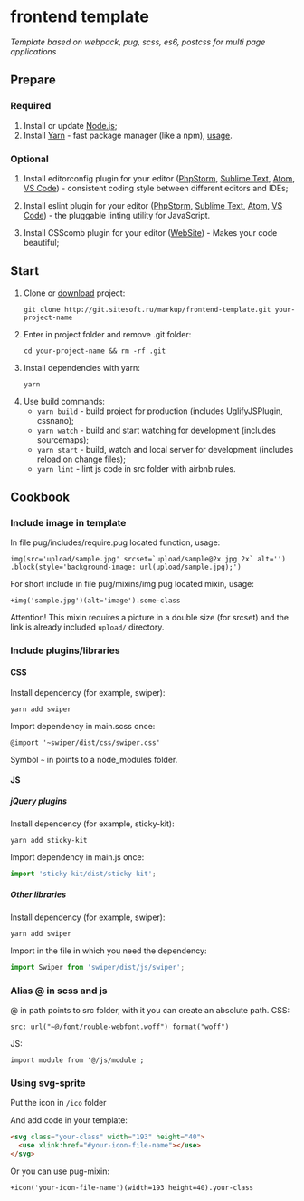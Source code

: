 # frontend template

_Template based on webpack, pug, scss, es6, postcss for multi page applications_

## Prepare

### Required

1.  Install or update [Node.js](https://nodejs.org/en/);
1.  Install [Yarn](https://yarnpkg.com/lang/en/) - fast package manager (like a npm), [usage](https://yarnpkg.com/en/docs/usage).

### Optional

1.  Install editorconfig plugin for your editor ([PhpStorm](https://plugins.jetbrains.com/plugin/7294-editorconfig), [Sublime Text](https://packagecontrol.io/packages/EditorConfig), [Atom](https://atom.io/packages/linter-eslint), [VS Code](https://marketplace.visualstudio.com/items?itemName=EditorConfig.EditorConfig)) - consistent coding style between different editors and IDEs;
1.  Install eslint plugin for your editor ([PhpStorm](https://www.jetbrains.com/help/phpstorm/eslint.html), [Sublime Text](https://packagecontrol.io/packages/ESLint), [Atom](https://atom.io/packages/editorconfig), [VS Code](https://marketplace.visualstudio.com/items?itemName=dbaeumer.vscode-eslint)) - the pluggable linting utility for JavaScript.

1.  Install CSScomb plugin for your editor ([WebSite](http://csscomb.com)) - Makes your code beautiful;

## Start

1.  Clone or [download](http://git.sitesoft.ru/markup/frontend-template.git) project:
    ```console
    git clone http://git.sitesoft.ru/markup/frontend-template.git your-project-name
    ```
1.  Enter in project folder and remove .git folder:
    ```console
    cd your-project-name && rm -rf .git
    ```
1.  Install dependencies with yarn:
    ```console
    yarn
    ```
1.  Use build commands:
    - `yarn build` - build project for production (includes UglifyJSPlugin, cssnano);
    - `yarn watch` - build and start watching for development (includes sourcemaps);
    - `yarn start` - build, watch and local server for development (includes reload on change files);
    - `yarn lint` - lint js code in src folder with airbnb rules.

## Cookbook

### Include image in template

In file pug/includes/require.pug located function, usage:

```pug
img(src='upload/sample.jpg' srcset=`upload/sample@2x.jpg 2x` alt='')
.block(style='background-image: url(upload/sample.jpg);')
```

For short include in file pug/mixins/img.pug located mixin, usage:

```pug
+img('sample.jpg')(alt='image').some-class
```

Attention! This mixin requires a picture in a double size (for srcset) and the link is already included `upload/` directory.

### Include plugins/libraries

#### CSS

Install dependency (for example, swiper):

```
yarn add swiper
```

Import dependency in main.scss once:

```
@import '~swiper/dist/css/swiper.css'
```

Symbol `~` in points to a node_modules folder.

#### JS

##### jQuery plugins

Install dependency (for example, sticky-kit):

```
yarn add sticky-kit
```

Import dependency in main.js once:

```js
import 'sticky-kit/dist/sticky-kit';
```

##### Other libraries

Install dependency (for example, swiper):

```
yarn add swiper
```

Import in the file in which you need the dependency:

```js
import Swiper from 'swiper/dist/js/swiper';
```

### Alias @ in scss and js

@ in path points to src folder, with it you can create an absolute path.
CSS:

```
src: url("~@/font/rouble-webfont.woff") format("woff")
```

JS:

```
import module from '@/js/module';
```

### Using svg-sprite

Put the icon in `/ico` folder

And add code in your template:

```html
<svg class="your-class" width="193" height="40">
  <use xlink:href="#your-icon-file-name"></use>
</svg>
```

Or you can use pug-mixin:

```pug
+icon('your-icon-file-name')(width=193 height=40).your-class
```
